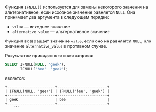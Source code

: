 Функция `IFNULL()` используется для замены некоторого значения на альтернативное, если исходное значение равняется `NULL`. Она принимает два аргумента в следующем порядке:

- `value` — исходное значение
- `alternative_value` — альтернативное значение

Функция возвращает значение `value`, если оно не равняется `NULL`, или значение `alternative_value` в противном случае.

Результатом приведенного ниже запроса:

```sql
SELECT IFNULL(NULL, 'geek'),
       IFNULL('bee', 'geek');
```

является:

```no-highlight
+----------------------+-----------------------+
| IFNULL(NULL, 'geek') | IFNULL('bee', 'geek') |
+----------------------+-----------------------+
| geek                 | bee                   |
+----------------------+-----------------------+
	```